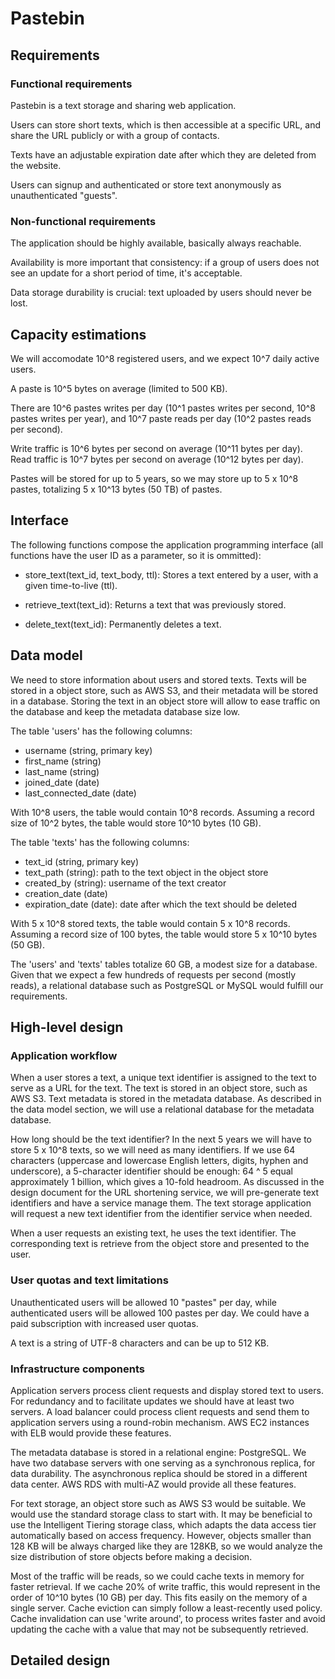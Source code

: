 # Pastebin

## Requirements

### Functional requirements

Pastebin is a text storage and sharing web application.

Users can store short texts, which is then accessible at a specific URL, and
share the URL publicly or with a group of contacts.

Texts have an adjustable expiration date after which they are deleted from the
website.

Users can signup and authenticated or store text anonymously as unauthenticated
"guests".

### Non-functional requirements

The application should be highly available, basically always reachable.

Availability is more important that consistency: if a group of users does not
see an update for a short period of time, it's acceptable.

Data storage durability is crucial: text uploaded by users should never be
lost.

## Capacity estimations

We will accomodate 10^8 registered users, and we expect 10^7 daily active
users.

A paste is 10^5 bytes on average (limited to 500 KB).

There are 10^6 pastes writes per day (10^1 pastes writes per second, 10^8
pastes writes per year), and 10^7 paste reads per day (10^2 pastes reads per
second).

Write traffic is 10^6 bytes per second on average (10^11 bytes per day). Read
traffic is 10^7 bytes per second on average (10^12 bytes per day).

Pastes will be stored for up to 5 years, so we may store up to 5 x 10^8 pastes,
totalizing 5 x 10^13 bytes (50 TB) of pastes.

## Interface

The following functions compose the application programming interface (all
functions have the user ID as a parameter, so it is ommitted):

* store_text(text_id, text_body, ttl): Stores a text entered by a user, with a
  given time-to-live (ttl).

* retrieve_text(text_id): Returns a text that was previously stored.

* delete_text(text_id): Permanently deletes a text.

## Data model

We need to store information about users and stored texts. Texts will be stored
in a object store, such as AWS S3, and their metadata will be stored in a
database. Storing the text in an object store will allow to ease traffic on
the database and keep the metadata database size low.

The table 'users' has the following columns:

* username (string, primary key)
* first_name (string)
* last_name (string)
* joined_date (date)
* last_connected_date (date)

With 10^8 users, the table would contain 10^8 records. Assuming a record size
of 10^2 bytes, the table would store 10^10 bytes (10 GB).

The table 'texts' has the following columns:

* text_id (string, primary key)
* text_path (string): path to the text object in the object store
* created_by (string): username of the text creator
* creation_date (date)
* expiration_date (date): date after which the text should be deleted

With 5 x 10^8 stored texts, the table would contain 5 x 10^8 records. Assuming
a record size of 100 bytes, the table would store 5 x 10^10 bytes (50 GB).

The 'users' and 'texts' tables totalize 60 GB, a modest size for a database.
Given that we expect a few hundreds of requests per second (mostly reads), a
relational database such as PostgreSQL or MySQL would fulfill our requirements.

## High-level design

### Application workflow

When a user stores a text, a unique text identifier is assigned to the text to
serve as a URL for the text. The text is stored in an object store, such as AWS
S3. Text metadata is stored in the metadata database. As described in the
data model section, we will use a relational database for the metadata
database.

How long should be the text identifier? In the next 5 years we will have to
store 5 x 10^8 texts, so we will need as many identifiers. If we use 64
characters (uppercase and lowercase English letters, digits, hyphen and
underscore), a 5-character identifier should be enough: 64 ^ 5 equal
approximately 1 billion, which gives a 10-fold headroom. As discussed in the
design document for the URL shortening service, we will pre-generate text
identifiers and have a service manage them. The text storage application will
request a new text identifier from the identifier service when needed.

When a user requests an existing text, he uses the text identifier. The
corresponding text is retrieve from the object store and presented to the user.

### User quotas and text limitations

Unauthenticated users will be allowed 10 "pastes" per day, while
authenticated users will be allowed 100 pastes per day. We could have a paid
subscription with increased user quotas.

A text is a string of UTF-8 characters and can be up to 512 KB.

### Infrastructure components

Application servers process client requests and display stored text to users.
For redundancy and to facilitate updates we should have at least two servers. A
load balancer could process client requests and send them to application
servers using a round-robin mechanism. AWS EC2 instances with ELB would provide
these features.

The metadata database is stored in a relational engine: PostgreSQL. We have two
database servers with one serving as a synchronous replica, for data
durability. The asynchronous replica should be stored in a different data
center. AWS RDS with multi-AZ would provide all these features.

For text storage, an object store such as AWS S3 would be suitable. We would
use the standard storage class to start with. It may be beneficial to use the
Intelligent Tiering storage class, which adapts the data access tier
automatically based on access frequency. However, objects smaller than 128 KB
will be always charged like they are 128KB, so we would analyze the size
distribution of store objects before making a decision.

Most of the traffic will be reads, so we could cache texts in memory for faster
retrieval. If we cache 20% of write traffic, this would represent in the order
of 10^10 bytes (10 GB) per day. This fits easily on the memory of a single
server. Cache eviction can simply follow a least-recently used policy. Cache
invalidation can use 'write around', to process writes faster and avoid
updating the cache with a value that may not be subsequently retrieved.

## Detailed design

